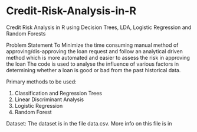 # Credit-Risk-Analysis-in-R
Credit Risk Analysis in R using Decision Trees, LDA, Logistic Regression and Random Forests

Problem Statement
To Minimize the time consuming manual method of approving/dis-approving the loan request and follow an analytical driven method which is more automated and easier to assess the risk in approving the loan
The code is used to analyse the influence of various factors in determining whether a loan is good or bad from the past historical data.

Primary methods to be used:
1. Classification and Regression Trees
2. Linear Discriminant Analysis
3. Logistic Regression
4. Random Forest

Dataset:
The dataset is in the file data.csv. More info on this file is in 
